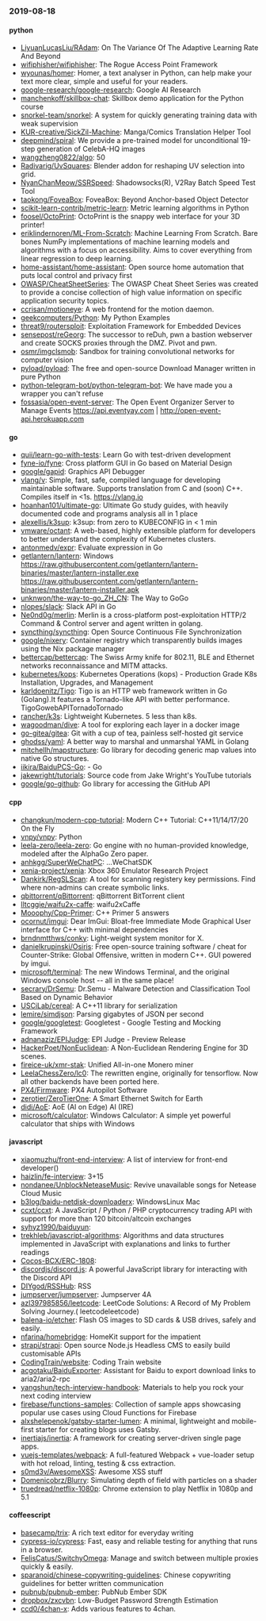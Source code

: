 ### 2019-08-18

#### python
* [LiyuanLucasLiu/RAdam](https://github.com/LiyuanLucasLiu/RAdam): On The Variance Of The Adaptive Learning Rate And Beyond
* [wifiphisher/wifiphisher](https://github.com/wifiphisher/wifiphisher): The Rogue Access Point Framework
* [wyounas/homer](https://github.com/wyounas/homer): Homer, a text analyser in Python, can help make your text more clear, simple and useful for your readers.
* [google-research/google-research](https://github.com/google-research/google-research): Google AI Research
* [manchenkoff/skillbox-chat](https://github.com/manchenkoff/skillbox-chat): Skillbox demo application for the Python course
* [snorkel-team/snorkel](https://github.com/snorkel-team/snorkel): A system for quickly generating training data with weak supervision
* [KUR-creative/SickZil-Machine](https://github.com/KUR-creative/SickZil-Machine): Manga/Comics Translation Helper Tool
* [deepmind/spiral](https://github.com/deepmind/spiral): We provide a pre-trained model for unconditional 19-step generation of CelebA-HQ images
* [wangzheng0822/algo](https://github.com/wangzheng0822/algo): 50
* [Radivarig/UvSquares](https://github.com/Radivarig/UvSquares): Blender addon for reshaping UV selection into grid.
* [NyanChanMeow/SSRSpeed](https://github.com/NyanChanMeow/SSRSpeed): Shadowsocks(R), V2Ray Batch Speed Test Tool
* [taokong/FoveaBox](https://github.com/taokong/FoveaBox): FoveaBox: Beyond Anchor-based Object Detector
* [scikit-learn-contrib/metric-learn](https://github.com/scikit-learn-contrib/metric-learn): Metric learning algorithms in Python
* [foosel/OctoPrint](https://github.com/foosel/OctoPrint): OctoPrint is the snappy web interface for your 3D printer!
* [eriklindernoren/ML-From-Scratch](https://github.com/eriklindernoren/ML-From-Scratch): Machine Learning From Scratch. Bare bones NumPy implementations of machine learning models and algorithms with a focus on accessibility. Aims to cover everything from linear regression to deep learning.
* [home-assistant/home-assistant](https://github.com/home-assistant/home-assistant):  Open source home automation that puts local control and privacy first
* [OWASP/CheatSheetSeries](https://github.com/OWASP/CheatSheetSeries): The OWASP Cheat Sheet Series was created to provide a concise collection of high value information on specific application security topics.
* [ccrisan/motioneye](https://github.com/ccrisan/motioneye): A web frontend for the motion daemon.
* [geekcomputers/Python](https://github.com/geekcomputers/Python): My Python Examples
* [threat9/routersploit](https://github.com/threat9/routersploit): Exploitation Framework for Embedded Devices
* [sensepost/reGeorg](https://github.com/sensepost/reGeorg): The successor to reDuh, pwn a bastion webserver and create SOCKS proxies through the DMZ. Pivot and pwn.
* [osmr/imgclsmob](https://github.com/osmr/imgclsmob): Sandbox for training convolutional networks for computer vision
* [pyload/pyload](https://github.com/pyload/pyload): The free and open-source Download Manager written in pure Python
* [python-telegram-bot/python-telegram-bot](https://github.com/python-telegram-bot/python-telegram-bot): We have made you a wrapper you can't refuse
* [fossasia/open-event-server](https://github.com/fossasia/open-event-server): The Open Event Organizer Server to Manage Events https://api.eventyay.com | http://open-event-api.herokuapp.com

#### go
* [quii/learn-go-with-tests](https://github.com/quii/learn-go-with-tests): Learn Go with test-driven development
* [fyne-io/fyne](https://github.com/fyne-io/fyne): Cross platform GUI in Go based on Material Design
* [google/gapid](https://github.com/google/gapid): Graphics API Debugger
* [vlang/v](https://github.com/vlang/v): Simple, fast, safe, compiled language for developing maintainable software. Supports translation from C and (soon) C++. Compiles itself in <1s. https://vlang.io
* [hoanhan101/ultimate-go](https://github.com/hoanhan101/ultimate-go): Ultimate Go study guides, with heavily documented code and programs analysis all in 1 place
* [alexellis/k3sup](https://github.com/alexellis/k3sup): k3sup: from zero to KUBECONFIG in < 1 min
* [vmware/octant](https://github.com/vmware/octant): A web-based, highly extensible platform for developers to better understand the complexity of Kubernetes clusters.
* [antonmedv/expr](https://github.com/antonmedv/expr): Evaluate expression in Go
* [getlantern/lantern](https://github.com/getlantern/lantern): Windows https://raw.githubusercontent.com/getlantern/lantern-binaries/master/lantern-installer.exe  https://raw.githubusercontent.com/getlantern/lantern-binaries/master/lantern-installer.apk
* [unknwon/the-way-to-go_ZH_CN](https://github.com/unknwon/the-way-to-go_ZH_CN): The Way to GoGo 
* [nlopes/slack](https://github.com/nlopes/slack): Slack API in Go
* [Ne0nd0g/merlin](https://github.com/Ne0nd0g/merlin): Merlin is a cross-platform post-exploitation HTTP/2 Command & Control server and agent written in golang.
* [syncthing/syncthing](https://github.com/syncthing/syncthing): Open Source Continuous File Synchronization
* [google/nixery](https://github.com/google/nixery): Container registry which transparently builds images using the Nix package manager
* [bettercap/bettercap](https://github.com/bettercap/bettercap): The Swiss Army knife for 802.11, BLE and Ethernet networks reconnaissance and MITM attacks.
* [kubernetes/kops](https://github.com/kubernetes/kops): Kubernetes Operations (kops) - Production Grade K8s Installation, Upgrades, and Management
* [karldoenitz/Tigo](https://github.com/karldoenitz/Tigo): Tigo is an HTTP web framework written in Go (Golang).It features a Tornado-like API with better performance. TigoGowebAPITornadoTornado
* [rancher/k3s](https://github.com/rancher/k3s): Lightweight Kubernetes. 5 less than k8s.
* [wagoodman/dive](https://github.com/wagoodman/dive): A tool for exploring each layer in a docker image
* [go-gitea/gitea](https://github.com/go-gitea/gitea): Git with a cup of tea, painless self-hosted git service
* [ghodss/yaml](https://github.com/ghodss/yaml): A better way to marshal and unmarshal YAML in Golang
* [mitchellh/mapstructure](https://github.com/mitchellh/mapstructure): Go library for decoding generic map values into native Go structures.
* [iikira/BaiduPCS-Go](https://github.com/iikira/BaiduPCS-Go):  - Go
* [jakewright/tutorials](https://github.com/jakewright/tutorials): Source code from Jake Wright's YouTube tutorials
* [google/go-github](https://github.com/google/go-github): Go library for accessing the GitHub API

#### cpp
* [changkun/modern-cpp-tutorial](https://github.com/changkun/modern-cpp-tutorial):  Modern C++ Tutorial: C++11/14/17/20 On the Fly
* [vnpy/vnpy](https://github.com/vnpy/vnpy): Python
* [leela-zero/leela-zero](https://github.com/leela-zero/leela-zero): Go engine with no human-provided knowledge, modeled after the AlphaGo Zero paper.
* [anhkgg/SuperWeChatPC](https://github.com/anhkgg/SuperWeChatPC): ...WeChatSDK
* [xenia-project/xenia](https://github.com/xenia-project/xenia): Xbox 360 Emulator Research Project
* [Dankirk/RegSLScan](https://github.com/Dankirk/RegSLScan): A tool for scanning registery key permissions. Find where non-admins can create symbolic links.
* [qbittorrent/qBittorrent](https://github.com/qbittorrent/qBittorrent): qBittorrent BitTorrent client
* [lltcggie/waifu2x-caffe](https://github.com/lltcggie/waifu2x-caffe): waifu2xCaffe
* [Mooophy/Cpp-Primer](https://github.com/Mooophy/Cpp-Primer): C++ Primer 5 answers
* [ocornut/imgui](https://github.com/ocornut/imgui): Dear ImGui: Bloat-free Immediate Mode Graphical User interface for C++ with minimal dependencies
* [brndnmtthws/conky](https://github.com/brndnmtthws/conky): Light-weight system monitor for X.
* [danielkrupinski/Osiris](https://github.com/danielkrupinski/Osiris): Free open-source training software / cheat for Counter-Strike: Global Offensive, written in modern C++. GUI powered by imgui.
* [microsoft/terminal](https://github.com/microsoft/terminal): The new Windows Terminal, and the original Windows console host -- all in the same place!
* [secrary/DrSemu](https://github.com/secrary/DrSemu): Dr.Semu - Malware Detection and Classification Tool Based on Dynamic Behavior
* [USCiLab/cereal](https://github.com/USCiLab/cereal): A C++11 library for serialization
* [lemire/simdjson](https://github.com/lemire/simdjson): Parsing gigabytes of JSON per second
* [google/googletest](https://github.com/google/googletest): Googletest - Google Testing and Mocking Framework
* [adnanaziz/EPIJudge](https://github.com/adnanaziz/EPIJudge): EPI Judge - Preview Release
* [HackerPoet/NonEuclidean](https://github.com/HackerPoet/NonEuclidean): A Non-Euclidean Rendering Engine for 3D scenes.
* [fireice-uk/xmr-stak](https://github.com/fireice-uk/xmr-stak): Unified All-in-one Monero miner
* [LeelaChessZero/lc0](https://github.com/LeelaChessZero/lc0): The rewritten engine, originally for tensorflow. Now all other backends have been ported here.
* [PX4/Firmware](https://github.com/PX4/Firmware): PX4 Autopilot Software
* [zerotier/ZeroTierOne](https://github.com/zerotier/ZeroTierOne): A Smart Ethernet Switch for Earth
* [didi/AoE](https://github.com/didi/AoE): AoE (AI on Edge) AI (IRE)
* [microsoft/calculator](https://github.com/microsoft/calculator): Windows Calculator: A simple yet powerful calculator that ships with Windows

#### javascript
* [xiaomuzhu/front-end-interview](https://github.com/xiaomuzhu/front-end-interview): A list of interview for front-end developer()
* [haizlin/fe-interview](https://github.com/haizlin/fe-interview):  3+15
* [nondanee/UnblockNeteaseMusic](https://github.com/nondanee/UnblockNeteaseMusic): Revive unavailable songs for Netease Cloud Music
* [b3log/baidu-netdisk-downloaderx](https://github.com/b3log/baidu-netdisk-downloaderx):   WindowsLinux  Mac
* [ccxt/ccxt](https://github.com/ccxt/ccxt): A JavaScript / Python / PHP cryptocurrency trading API with support for more than 120 bitcoin/altcoin exchanges
* [syhyz1990/baiduyun](https://github.com/syhyz1990/baiduyun):  
* [trekhleb/javascript-algorithms](https://github.com/trekhleb/javascript-algorithms):  Algorithms and data structures implemented in JavaScript with explanations and links to further readings
* [Cocos-BCX/ERC-1808](https://github.com/Cocos-BCX/ERC-1808): 
* [discordjs/discord.js](https://github.com/discordjs/discord.js): A powerful JavaScript library for interacting with the Discord API
* [DIYgod/RSSHub](https://github.com/DIYgod/RSSHub):   RSS
* [jumpserver/jumpserver](https://github.com/jumpserver/jumpserver): Jumpserver 4A 
* [azl397985856/leetcode](https://github.com/azl397985856/leetcode): LeetCode Solutions: A Record of My Problem Solving Journey.( leetcodeleetcode)
* [balena-io/etcher](https://github.com/balena-io/etcher): Flash OS images to SD cards & USB drives, safely and easily.
* [nfarina/homebridge](https://github.com/nfarina/homebridge): HomeKit support for the impatient
* [strapi/strapi](https://github.com/strapi/strapi):  Open source Node.js Headless CMS to easily build customisable APIs
* [CodingTrain/website](https://github.com/CodingTrain/website): Coding Train website
* [acgotaku/BaiduExporter](https://github.com/acgotaku/BaiduExporter): Assistant for Baidu to export download links to aria2/aria2-rpc
* [yangshun/tech-interview-handbook](https://github.com/yangshun/tech-interview-handbook):  Materials to help you rock your next coding interview
* [firebase/functions-samples](https://github.com/firebase/functions-samples): Collection of sample apps showcasing popular use cases using Cloud Functions for Firebase
* [alxshelepenok/gatsby-starter-lumen](https://github.com/alxshelepenok/gatsby-starter-lumen): A minimal, lightweight and mobile-first starter for creating blogs uses Gatsby.
* [inertiajs/inertia](https://github.com/inertiajs/inertia): A framework for creating server-driven single page apps.
* [vuejs-templates/webpack](https://github.com/vuejs-templates/webpack): A full-featured Webpack + vue-loader setup with hot reload, linting, testing & css extraction.
* [s0md3v/AwesomeXSS](https://github.com/s0md3v/AwesomeXSS): Awesome XSS stuff
* [Domenicobrz/Blurry](https://github.com/Domenicobrz/Blurry): Simulating depth of field with particles on a shader
* [truedread/netflix-1080p](https://github.com/truedread/netflix-1080p): Chrome extension to play Netflix in 1080p and 5.1

#### coffeescript
* [basecamp/trix](https://github.com/basecamp/trix): A rich text editor for everyday writing
* [cypress-io/cypress](https://github.com/cypress-io/cypress): Fast, easy and reliable testing for anything that runs in a browser.
* [FelisCatus/SwitchyOmega](https://github.com/FelisCatus/SwitchyOmega): Manage and switch between multiple proxies quickly & easily.
* [sparanoid/chinese-copywriting-guidelines](https://github.com/sparanoid/chinese-copywriting-guidelines): Chinese copywriting guidelines for better written communication
* [pubnub/pubnub-ember](https://github.com/pubnub/pubnub-ember): PubNub Ember SDK
* [dropbox/zxcvbn](https://github.com/dropbox/zxcvbn): Low-Budget Password Strength Estimation
* [ccd0/4chan-x](https://github.com/ccd0/4chan-x): Adds various features to 4chan.

